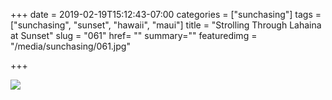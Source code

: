 +++
date = 2019-02-19T15:12:43-07:00
categories = ["sunchasing"]
tags = ["sunchasing", "sunset", "hawaii", "maui"]
title = "Strolling Through Lahaina at Sunset"
slug = "061"
href= ""
summary=""
featuredimg = "/media/sunchasing/061.jpg"

+++

<img src="/media/sunchasing/061.jpg" />